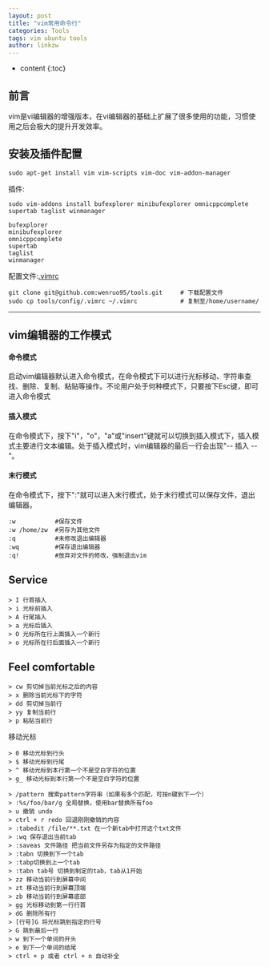 ```yaml
---
layout: post
title: "vim常用命令行"
categories: Tools
tags: vim ubuntu tools
author: linkzw
---
```


* content
{:toc}

## 前言

vim是vi编辑器的增强版本，在vi编辑器的基础上扩展了很多使用的功能，习惯使用之后会极大的提升开发效率。


## 安装及插件配置

	sudo apt-get install vim vim-scripts vim-doc vim-addon-manager

插件:

	sudo vim-addons install bufexplorer minibufexplorer omnicppcomplete supertab taglist winmanager

	bufexplorer
	minibufexplorer
	omnicppcomplete
	supertab
	taglist
	winmanager

配置文件:[.vimrc](https://github.com/wenruo95/tools/blob/master/config/.vimrc)
	
	git clone git@github.com:wenruo95/tools.git 	# 下载配置文件
	sudo cp tools/config/.vimrc ~/.vimrc 			# 复制至/home/username/

---

## vim编辑器的工作模式

#### 命令模式

启动vim编辑器默认进入命令模式，在命令模式下可以进行光标移动、字符串查找、删除、复制、粘贴等操作。不论用户处于何种模式下，只要按下Esc键，即可进入命令模式

#### 插入模式

在命令模式下，按下"i"，"o"，"a"或"insert"键就可以切换到插入模式下，插入模式主要进行文本编辑。处于插入模式时，vim编辑器的最后一行会出现"-- 插入 --"。

#### 末行模式

在命令模式下，按下":"就可以进入末行模式，处于末行模式可以保存文件，退出编辑器。

    :w           #保存文件
    :w /home/zw  #另存为其他文件
    :q           #未修改退出编辑器
    :wq          #保存退出编辑器
    :q!          #放弃对文件的修改，强制退出vim


## Service

	> I 行首插入
	> i 光标前插入
	> A 行尾插入
	> a 光标后插入
	> O 光标所在行上面插入一个新行
	> o 光标所在行后面插入一个新行

## Feel comfortable

	> cw 剪切掉当前光标之后的内容
	> x 删除当前光标下的字符
	> dd 剪切掉当前行
	> yy 复制当前行
	> p 粘贴当前行

移动光标

	> 0 移动光标到行头
	> $ 移动光标到行尾
	> ^ 移动光标到本行第一个不是空白字符的位置
	> g_ 移动光标到本行第一个不是空白字符的位置

	> /pattern 搜索pattern字符串（如果有多个匹配，可按n键到下一个）
	> :%s/foo/bar/g 全局替换，使用bar替换所有foo
	> u 撤销 undo
	> ctrl + r redo 回退刚刚撤销的内容
	> :tabedit /file/**.txt 在一个新tab中打开这个txt文件
	> :wq 保存退出当前tab
	> :saveas 文件路径 把当前文件另存为指定的文件路径
	> :tabn 切换到下一个tab
	> :tabp切换到上一个tab
	> :tabn tab号 切换到制定的tab，tab从1开始
	> zz 移动当前行到屏幕中间
	> zt 移动当前行到屏幕顶端
	> zb 移动当前行到屏幕底部
	> gg 光标移动到第一行行首
	> dG 删除所有行
	> [行号]G 将光标跳到指定的行号
	> G 跳到最后一行
	> w 到下一个单词的开头
	> e 到下一个单词的结尾
	> ctrl + p 或者 ctrl + n 自动补全
